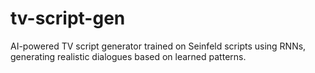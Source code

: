 # tv-script-gen
AI-powered TV script generator trained on Seinfeld scripts using RNNs, generating realistic dialogues based on learned patterns.
